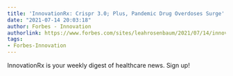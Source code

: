 ```yaml
---
title: 'InnovationRx: Crispr 3.0; Plus, Pandemic Drug Overdoses Surge'
date: "2021-07-14 20:03:18"
author: Forbes - Innovation
authorlink: https://www.forbes.com/sites/leahrosenbaum/2021/07/14/innovationrx-crispr-30-plus-pandemic-drug-overdoses-surge/
tags:
- Forbes-Innovation
---
```

InnovationRx is your weekly digest of healthcare news. Sign up!